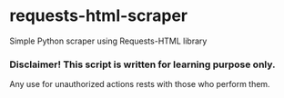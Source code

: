 # requests-html-scraper
Simple Python scraper using Requests-HTML library

### Disclaimer! This script is written for learning purpose only.
Any use for unauthorized actions rests with those who perform them.

